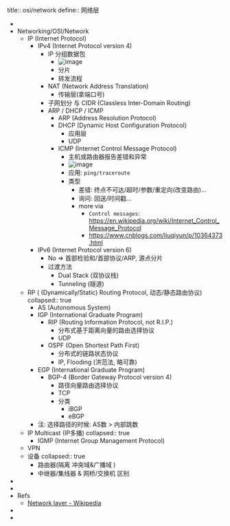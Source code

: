 title:: osi/network
define:: 网络层

-
- Networking/OSI/Network
  - IP (Internet Protocol)
    - IPv4 (Internet Protocol version 4)
      - IP 分组数据包
        - ![image](https://user-images.githubusercontent.com/57313137/147385485-ff697c11-65a1-4614-bf59-a92e101fbca7.png)
        - 分片
        - 转发流程
      - NAT (Network Address Translation)
        - 传输层(拿端口号)
      - 子网划分 与 CIDR (Classless Inter-Domain Routing)
      - ARP / DHCP / ICMP
        - ARP (Address Resolution Protocol)
        - DHCP (Dynamic Host Configuration Protocol)
          - 应用层
          - UDP
        - ICMP (Internet Control Message Protocol)
          - 主机或路由器报告差错和异常
          - ![image](https://user-images.githubusercontent.com/57313137/147382997-bdbf7f30-e308-499e-b648-2550702b7e6b.png)
          - 应用: `ping/traceroute`
          - 类型
            - 差错: 终点不可达/超时/参数/重定向(改变路由)...
            - 询问: 回送/时间戳...
            - more via
              - `Control messages`: https://en.wikipedia.org/wiki/Internet_Control_Message_Protocol
              - https://www.cnblogs.com/liuqiyun/p/10364373.html
    - IPv6 (Internet Protocol version 6)
      - No => 首部检验和/首部协议/ARP, 源点分片
      - 过渡方法
        - Dual Stack (双协议栈)
        - Tunneling (隧道)
  - RP ( (Dynamically/Static) Routing Protocol, 动态/静态路由协议)
    collapsed:: true
    - AS (Autonomous System)
    - IGP (International Graduate Program)
      - RIP (Routing Information Protocol, not R.I.P.)
        - 分布式基于距离向量的路由选择协议
        - UDP
      - OSPF (Open Shortest Path First)
        - 分布式的链路状态协议
        - IP, Flooding (洪范法, 略可靠)
    - EGP (International Graduate Program)
      - BGP-4 (Border Gateway Protocol version 4)
        - 路径向量路由选择协议
        - TCP
        - 分类
          - iBGP
          - eBGP
    - 注: 选择路径的时候: AS数 > 内部跳数
  - IP Multicast (IP多播)
    collapsed:: true
    - IGMP (Internet Group Management Protocol)
  - VPN
  - 设备
    collapsed:: true
    - 路由器(隔离 冲突域&广播域 )
    - 中继器/集线器 & 网桥/交换机 区别
-
-
- Refs
  - [Network layer - Wikipedia](https://en.wikipedia.org/wiki/Network_layer)
-
-